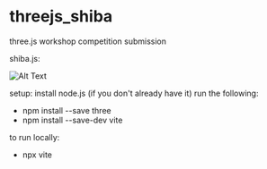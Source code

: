# threejs_shiba
three.js workshop competition submission

shiba.js:

![Alt Text](https://media4.giphy.com/media/v1.Y2lkPTc5MGI3NjExZDk3MDNmNzhiMDc4MjcwYzUzZWNlM2MwMTdmNmU4M2ZhMjA1NmVmNiZjdD1n/g1QFdUA6dKEyj2iHpP/giphy.gif)

setup:
install node.js (if you don't already have it)
run the following:
  - npm install --save three
  - npm install --save-dev vite
 
 to run locally:
  - npx vite
